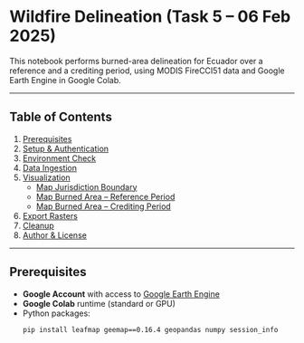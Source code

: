 # Wildfire Delineation (Task 5 – 06 Feb 2025)

This notebook performs burned-area delineation for Ecuador over a reference and a crediting period, using MODIS FireCCI51 data and Google Earth Engine in Google Colab.

---

## Table of Contents

1. [Prerequisites](#prerequisites)  
2. [Setup & Authentication](#setup--authentication)  
3. [Environment Check](#environment-check)  
4. [Data Ingestion](#data-ingestion)  
5. [Visualization](#visualization)  
   - [Map Jurisdiction Boundary](#map-jurisdiction-boundary)  
   - [Map Burned Area – Reference Period](#map-burned-area--reference-period)  
   - [Map Burned Area – Crediting Period](#map-burned-area--crediting-period)  
6. [Export Rasters](#export-rasters)  
7. [Cleanup](#cleanup)  
8. [Author & License](#author--license)

---

## Prerequisites

- **Google Account** with access to [Google Earth Engine](https://earthengine.google.com/)  
- **Google Colab** runtime (standard or GPU)  
- Python packages:  
  ```bash
  pip install leafmap geemap==0.16.4 geopandas numpy session_info
